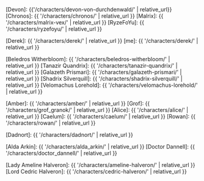 <!-- Strixhaven -->
[Devon]: {{'/characters/devon-von-durchdenwald/' | relative_url}}
[Chronos]: {{ '/characters/chronos/' | relative_url }}
[Malrix]: {{ '/characters/malrix-vex/' | relative_url }}
[RyzeFoYu]: {{ '/characters/ryzefoyu/' | relative_url }}

<!-- Derek - Strixhaven -->
[Derek]: {{ '/characters/derek/' | relative_url }}
[me]: {{ '/characters/derek/' | relative_url }}

<!-- Side Characters -->
<!-- Dragons -->
[Beledros Witherbloom]: {{ '/characters/beledros-witherbloom/' | relative_url }}
[Tanazir Quandrix]: {{ '/characters/tanazir-quandrix/' | relative_url }}
[Galazeth Prismari]: {{ '/characters/galazeth-prismari/' | relative_url }}
[Shadrix Silverquill]: {{ '/characters/shadrix-silverquill/' | relative_url }}
[Velomachus Lorehold]: {{ '/characters/velomachus-lorehold/' | relative_url }}

<!-- Deans -->

<!-- Team 14 -->
[Amber]: {{ '/characters/amber/' | relative_url }}
[Grof]: {{ '/characters/grof_granok/' | relative_url }}
[Alice]: {{ '/characters/alice/' | relative_url }}
[Caelum]: {{ '/characters/caelum/' | relative_url }}
[Rowan]: {{ '/characters/rowan/' | relative_url }}

<!-- Side characters -->
[Dadnort]: {{ '/characters/dadnort/' | relative_url }}

<!-- The Murkmire Malevolance -->
[Alda Arkin]: {{ '/characters/alda_arkin/' | relative_url }}
[Doctor Dannell]: {{ '/characters/doctor_dannell/' | relative_url }}

<!-- The lady and the Ghast -->
[Lady Ameline Halveron]: {{ '/characters/ameline-halveron/' | relative_url }}
[Lord Cedric Halveron]: {{ '/characters/cedric-halveron/' | relative_url }}
